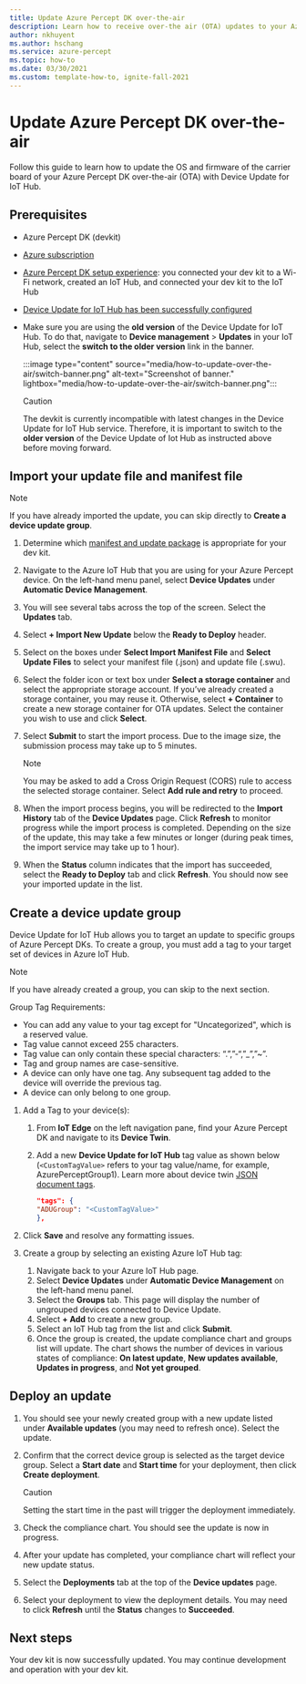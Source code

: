 ```yaml
---
title: Update Azure Percept DK over-the-air
description: Learn how to receive over-the air (OTA) updates to your Azure Percept DK
author: nkhuyent
ms.author: hschang
ms.service: azure-percept
ms.topic: how-to
ms.date: 03/30/2021
ms.custom: template-how-to, ignite-fall-2021
---
```


# Update Azure Percept DK over-the-air

Follow this guide to learn how to update the OS and firmware of the carrier board of your Azure Percept DK over-the-air (OTA) with Device Update for IoT Hub.

## Prerequisites

- Azure Percept DK (devkit)
- [Azure subscription](https://azure.microsoft.com/free/)
- [Azure Percept DK setup experience](./quickstart-percept-dk-set-up.md): you connected your dev kit to a Wi-Fi network, created an IoT Hub, and connected your dev kit to the IoT Hub
- [Device Update for IoT Hub has been successfully configured](./how-to-set-up-over-the-air-updates.md)
- Make sure you are using the **old version** of the Device Update for IoT Hub. To do that, navigate to **Device management** > **Updates** in your IoT Hub, select the **switch to the older version** link in the banner.

  :::image type="content" source="media/how-to-update-over-the-air/switch-banner.png" alt-text="Screenshot of banner." lightbox="media/how-to-update-over-the-air/switch-banner.png":::
    > [!CAUTION]
    > The devkit is currently incompatible with latest changes in the Device Update for IoT Hub service. Therefore, it is important to switch to the **older version** of the Device Update of Iot Hub as instructed above before moving forward. 


## Import your update file and manifest file

> [!NOTE]
> If you have already imported the update, you can skip directly to **Create a device update group**.

1. Determine which [manifest and update package](./software-releases-over-the-air-updates.md) is appropriate for your dev kit.

1. Navigate to the Azure IoT Hub that you are using for your Azure Percept device. On the left-hand menu panel, select **Device Updates** under **Automatic Device Management**.

1. You will see several tabs across the top of the screen. Select the **Updates** tab.

1. Select **+ Import New Update** below the **Ready to Deploy** header.

1. Select on the boxes under **Select Import Manifest File** and **Select Update Files** to select your manifest file (.json) and update file (.swu).

1. Select the folder icon or text box under **Select a storage container** and select the appropriate storage account. If you’ve already created a storage container, you may reuse it. Otherwise, select **+ Container** to create a new storage container for OTA updates. Select the container you wish to use and click **Select**.

1. Select **Submit** to start the import process. Due to the image size, the submission process may take up to 5 minutes.

    > [!NOTE]
    > You may be asked to add a Cross Origin Request (CORS) rule to access the selected storage container. Select **Add rule and retry** to proceed.

1. When the import process begins, you will be redirected to the **Import History** tab of the **Device Updates** page. Click **Refresh** to monitor progress while the import process is completed. Depending on the size of the update, this may take a few minutes or longer (during peak times, the import service may take up to 1 hour).

1. When the **Status** column indicates that the import has succeeded, select the **Ready to Deploy** tab and click **Refresh**. You should now see your imported update in the list.

## Create a device update group

Device Update for IoT Hub allows you to target an update to specific groups of Azure Percept DKs. To create a group, you must add a tag to your target set of devices in Azure IoT Hub.

> [!NOTE]
> If you have already created a group, you can skip to the next section.

Group Tag Requirements:

- You can add any value to your tag except for "Uncategorized", which is a reserved value.
- Tag value cannot exceed 255 characters.
- Tag value can only contain these special characters: “.”,”-“,”_”,”~”.
- Tag and group names are case-sensitive.
- A device can only have one tag. Any subsequent tag added to the device will override the previous tag.
- A device can only belong to one group.

1. Add a Tag to your device(s):
    1. From **IoT Edge** on the left navigation pane, find your Azure Percept DK and navigate to its **Device Twin**.
    1. Add a new **Device Update for IoT Hub** tag value as shown below (```<CustomTagValue>``` refers to your tag value/name, for example, AzurePerceptGroup1). Learn more about device twin [JSON document tags](../iot-hub/iot-hub-devguide-device-twins.md#device-twins).

        ```json
        "tags": {
        "ADUGroup": "<CustomTagValue>"
        },
        ```

1. Click **Save** and resolve any formatting issues.

1. Create a group by selecting an existing Azure IoT Hub tag:

    1. Navigate back to your Azure IoT Hub page.
    1. Select **Device Updates** under **Automatic Device Management** on the left-hand menu panel.
    1. Select the **Groups** tab. This page will display the number of ungrouped devices connected to Device Update.
    1. Select **+ Add** to create a new group.
    1. Select an IoT Hub tag from the list and click **Submit**.
    1. Once the group is created, the update compliance chart and groups list will update. The chart shows the number of devices in various states of compliance: **On latest update**, **New updates available**, **Updates in progress**, and **Not yet grouped**.

## Deploy an update

1. You should see your newly created group with a new update listed under **Available updates** (you may need to refresh once). Select the update.

1. Confirm that the correct device group is selected as the target device group. Select a **Start date** and **Start time** for your deployment, then click **Create deployment**.

    > [!CAUTION]
    > Setting the start time in the past will trigger the deployment immediately.

1. Check the compliance chart. You should see the update is now in progress.

1. After your update has completed, your compliance chart will reflect your new update status.

1. Select the **Deployments** tab at the top of the **Device updates** page.

1. Select your deployment to view the deployment details. You may need to click **Refresh** until the **Status** changes to **Succeeded**.

## Next steps

Your dev kit is now successfully updated. You may continue development and operation with your dev kit.
